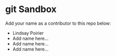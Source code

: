 # git Sandbox

Add your name as a contributor to this repo below:

- Lindsay Poirier
- Add name here...
- Add name here...
- Add name here...
